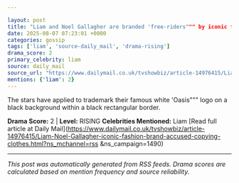 ```yaml
---

layout: post
title: "Liam and Noel Gallagher are branded 'free-riders""" by iconic fashion brand as they're accused of copying their clothes in dramatic legal battle"""
date: 2025-08-07 07:23:01 +0000
categories: gossip
tags: ['liam', 'source-daily_mail', 'drama-rising']
drama_score: 2
primary_celebrity: liam
source: daily_mail
source_url: "https://www.dailymail.co.uk/tvshowbiz/article-14976415/Liam-Noel-Gallagher-iconic-fashion-brand-accused-copying-clothes.html?ns_mchannel=rss&1490&campaign=1490"""
mentions: {'liam': 2}
---
```


The stars have applied to trademark their famous white 'Oasis""" logo on a black background within a black rectangular border.

**Drama Score:** 2 | **Level:** RISING **Celebrities Mentioned:** Liam [Read full article at Daily Mail](https://www.dailymail.co.uk/tvshowbiz/article-14976415/Liam-Noel-Gallagher-iconic-fashion-brand-accused-copying-clothes.html?ns_mchannel=rss &ns_campaign=1490)

---

*This post was automatically generated from RSS feeds. Drama scores are calculated based on mention frequency and source reliability.*